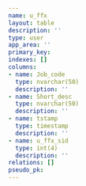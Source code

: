 ```yaml
---
name: u_ffx
layout: table
description: ''
type: user
app_area: ''
primary_key: 
indexes: []
columns:
- name: Job_code
  type: nvarchar(50)
  description: ''
- name: Short_desc
  type: nvarchar(50)
  description: ''
- name: tstamp
  type: timestamp
  description: ''
- name: u_ffx_sid
  type: int(4)
  description: ''
relations: []
pseudo_pk: 
---
```


